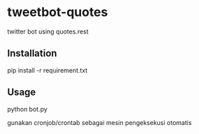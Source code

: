 # tweetbot-quotes
twitter bot using quotes.rest

## Installation
  pip install -r requirement.txt
  
## Usage
  python bot.py

gunakan cronjob/crontab sebagai mesin pengeksekusi otomatis
